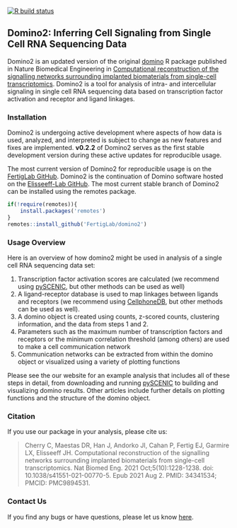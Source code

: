 [![R build status](https://github.com/FertigLab/domino2/workflows/r-build-check/badge.svg?branch=master)](https://github.com/FertigLab/domino2/actions?workflow=r-build-check)

## Domino2: Inferring Cell Signaling from Single Cell RNA Sequencing Data

Domino2 is an updated version of the original [domino](https://github.com/Elisseeff-Lab/domino) R package published in Nature Biomedical Engineering in [Computational reconstruction of the signalling networks surrounding implanted biomaterials from single-cell transcriptomics](https://doi.org/10.1038/s41551-021-00770-5). Domino2 is a tool for analysis of intra- and intercellular signaling in single cell RNA sequencing data based on transcription factor activation and receptor and ligand linkages.

### Installation

Domino2 is undergoing active development where aspects of how data is used, analyzed, and interpreted is subject to change as new features and fixes are implemented. **v0.2.2** of Domino2 serves as the first stable development version during these active updates for reproducible usage.

The most current version of Domino2 for reproducible usage is on the [FertigLab GitHub](https://github.com/FertigLab). Domino2 is the continuation of Domino software hosted on the [Elisseeff-Lab GitHub](https://github.com/Elisseeff-Lab/domino). The most current stable branch of Domino2 can be installed using the remotes package.

```r
if(!require(remotes)){
    install.packages('remotes')
}
remotes::install_github('FertigLab/domino2')
```

### Usage Overview

Here is an overview of how domino2 might be used in analysis of a single cell RNA sequencing data set:

1. Transcription factor activation scores are calculated (we recommend using [pySCENIC](https://pyscenic.readthedocs.io/en/latest/), but other methods can be used as well)
2. A ligand-receptor database is used to map linkages between ligands and receptors (we recommend using [CellphoneDB](https://www.cellphonedb.org/), but other methods can be used as well).
3. A domino object is created using counts, z-scored counts, clustering information, and the data from steps 1 and 2.
4. Parameters such as the maximum number of transcription factors and receptors or the minimum correlation threshold (among others) are used to make a cell communication network
5. Communication networks can be extracted from within the domino object or visualized using a variety of plotting functions

Please see the our website for an example analysis that includes all of these steps in detail, from downloading and running [pySCENIC](https://pyscenic.readthedocs.io/en/latest/) to building and visualizing domino results. Other articles include further details on plotting functions and the structure of the domino object.

### Citation

If you use our package in your analysis, please cite us:

> Cherry C, Maestas DR, Han J, Andorko JI, Cahan P, Fertig EJ, Garmire LX, Elisseeff JH. Computational reconstruction of the signalling networks surrounding implanted biomaterials from single-cell transcriptomics. Nat Biomed Eng. 2021 Oct;5(10):1228-1238. doi: 10.1038/s41551-021-00770-5. Epub 2021 Aug 2. PMID: 34341534; PMCID: PMC9894531.

### Contact Us
If you find any bugs or have questions, please let us know [here](https://github.com/FertigLab/domino_development/issues).
